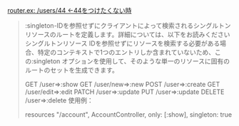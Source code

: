 [router.ex: /users/44 ←44をつけたくない時](https://hexdocs.pm/phoenix/Phoenix.Router.html#resources/4-options)

> :singleton-IDを参照せずにクライアントによって検索されるシングルトンリソースのルートを定義します。詳細については、以下をお読みください
> シングルトンリソース
> IDを参照せずにリソースを検索する必要がある場合、特定のコンテキストで1つのエントリしか含まれていないため、この:singleton オプションを使用して、そのような単一のリソースに固有のルートのセットを生成できます。
>
>GET /user=>:show
>GET /user/new=>:new
>POST /user=>:create
>GET /user/edit=>:edit
>PATCH /user=>:update
>PUT /user=>:update
>DELETE /user=>:delete
>使用例：
>
>resources "/account", AccountController, only: [:show], singleton: true

